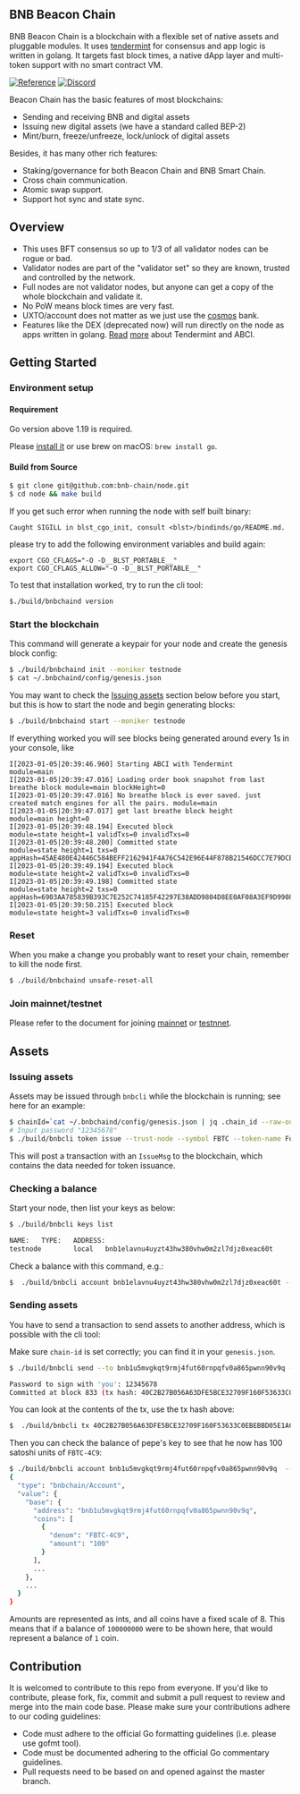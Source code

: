BNB Beacon Chain
------------

BNB Beacon Chain is a blockchain with a flexible set of native assets and pluggable modules. It uses [tendermint](https://tendermint.com) for consensus and app logic is written in golang. It targets fast block times, a native dApp layer and multi-token support with no smart contract VM.

[![Reference](
https://camo.githubusercontent.com/915b7be44ada53c290eb157634330494ebe3e30a/68747470733a2f2f676f646f632e6f72672f6769746875622e636f6d2f676f6c616e672f6764646f3f7374617475732e737667
)](https://docs.bnbchain.world/docs/learn/beaconIntro)
[![Discord](https://img.shields.io/badge/discord-join%20chat-blue.svg)](https://discord.gg/z2VpC455eU)

Beacon Chain has the basic features of most blockchains:
- Sending and receiving BNB and digital assets
- Issuing new digital assets (we have a standard called BEP-2)
- Mint/burn, freeze/unfreeze, lock/unlock of digital assets

Besides, it has many other rich features:
- Staking/governance for both Beacon Chain and BNB Smart Chain.
- Cross chain communication.
- Atomic swap support.
- Support hot sync and state sync.

## Overview

* This uses BFT consensus so up to 1/3 of all validator nodes can be rogue or bad.
* Validator nodes are part of the "validator set" so they are known, trusted and controlled by the network.
* Full nodes are not validator nodes, but anyone can get a copy of the whole blockchain and validate it.
* No PoW means block times are very fast.
* UXTO/account does not matter as we just use the [cosmos](https://github.com/cosmos/cosmos-sdk/tree/master/x/bank) bank.
* Features like the DEX (deprecated now) will run directly on the node as apps written in golang.
  [Read](https://tendermint.readthedocs.io/en/master/introduction.html) [more](https://blog.cosmos.network/tendermint-explained-bringing-bft-based-pos-to-the-public-blockchain-domain-f22e274a0fdb) about Tendermint and ABCI.

## Getting Started

### Environment setup

#### Requirement
Go version above 1.19 is required.

Please [install it](https://go.dev/doc/install) or use brew on macOS: `brew install go`.

#### Build from Source

```bash
$ git clone git@github.com:bnb-chain/node.git 
$ cd node && make build
```

If you get such error when running the node with self built binary:
```shell
Caught SIGILL in blst_cgo_init, consult <blst>/bindinds/go/README.md.
```
please try to add the following environment variables and build again:
```shell
export CGO_CFLAGS="-O -D__BLST_PORTABLE__"
export CGO_CFLAGS_ALLOW="-O -D__BLST_PORTABLE__"
```

To test that installation worked, try to run the cli tool:

```bash
$./build/bnbchaind version
```

### Start the blockchain

This command will generate a keypair for your node and create the genesis block config:

```bash
$ ./build/bnbchaind init --moniker testnode
$ cat ~/.bnbchaind/config/genesis.json
```

You may want to check the [Issuing assets](#issuing-assets) section below before you start, but this is how to start the node and begin generating blocks:

```bash
$ ./build/bnbchaind start --moniker testnode
```

If everything worked you will see blocks being generated around every 1s in your console, like
```shell
I[2023-01-05|20:39:46.960] Starting ABCI with Tendermint                module=main 
I[2023-01-05|20:39:47.016] Loading order book snapshot from last breathe block module=main blockHeight=0
I[2023-01-05|20:39:47.016] No breathe block is ever saved. just created match engines for all the pairs. module=main 
I[2023-01-05|20:39:47.017] get last breathe block height                module=main height=0
I[2023-01-05|20:39:48.194] Executed block                               module=state height=1 validTxs=0 invalidTxs=0
I[2023-01-05|20:39:48.200] Committed state                              module=state height=1 txs=0 appHash=45AE480E42446C584BEFF2162941F4A76C542E96E44F878B21546DCC7E79DCE5
I[2023-01-05|20:39:49.194] Executed block                               module=state height=2 validTxs=0 invalidTxs=0
I[2023-01-05|20:39:49.198] Committed state                              module=state height=2 txs=0 appHash=6903AA785839B393C7E252C74185F42297E38ADD9804D8EE0AF08A3EF9D99080
I[2023-01-05|20:39:50.215] Executed block                               module=state height=3 validTxs=0 invalidTxs=0
```

### Reset

When you make a change you probably want to reset your chain, remember to kill the node first.

```bash
$ ./build/bnbchaind unsafe-reset-all
```

### Join mainnet/testnet

Please refer to the document for joining [mainnet](https://docs.bnbchain.world/docs/beaconchain/develop/node/join-mainnet) or [testnnet](https://docs.bnbchain.world/docs/beaconchain/develop/node/join-testnet).

## Assets

### Issuing assets

Assets may be issued through `bnbcli` while the blockchain is running; see here for an example:

```bash
$ chainId=`cat ~/.bnbchaind/config/genesis.json | jq .chain_id --raw-output`
# Input password "12345678"
$ ./build/bnbcli token issue --trust-node --symbol FBTC --token-name FunBitCoin  --total-supply  10000000000  --from testnode  --chain-id ${chainId}
```

This will post a transaction with an `IssueMsg` to the blockchain, which contains the data needed for token issuance.

### Checking a balance

Start your node, then list your keys as below:

```bash
$ ./build/bnbcli keys list 

NAME:   TYPE:   ADDRESS:                                                PUBKEY:
testnode        local   bnb1elavnu4uyzt43hw380vhw0m2zl7djz0xeac60t      bnbp1addwnpepqva5fmn4r4hc66fpqafwwdf20nq8xjpr3kezkclpmluufxdk5x4gw9xsln5
```

Check a balance with this command, e.g.:

```bash
$  ./build/bnbcli account bnb1elavnu4uyzt43hw380vhw0m2zl7djz0xeac60t --chain-id ${chainId} | jq
```

### Sending assets

You have to send a transaction to send assets to another address, which is possible with the cli tool:

Make sure `chain-id` is set correctly; you can find it in your `genesis.json`.

```bash
$ ./build/bnbcli send --to bnb1u5mvgkqt9rmj4fut60rnpqfv0a865pwnn90v9q --amount 100:FBTC-4C9  --from testnode  --chain-id ${chainId}

Password to sign with 'you': 12345678
Committed at block 833 (tx hash: 40C2B27B056A63DFE5BCE32709F160F53633C0EBEBBD05E1AC26419D35303765, response: {Code:0 Data:[] Log:Msg 0:  Info: GasWanted:0 GasUsed:0 Events:[{Type: Attributes:[{Key:[115 101 110 100 101 114] Value:[98 110 98 49 101 108 97 118 110 117 52 117 121 122 116 52 51 104 119 51 56 48 118 104 119 48 109 50 122 108 55 100 106 122 48 120 101 97 99 54 48 116] XXX_NoUnkeyedLiteral:{} XXX_unrecognized:[] XXX_sizecache:0} {Key:[114 101 99 105 112 105 101 110 116] Value:[98 110 98 49 117 53 109 118 103 107 113 116 57 114 109 106 52 102 117 116 54 48 114 110 112 113 102 118 48 97 56 54 53 112 119 110 110 57 48 118 57 113] XXX_NoUnkeyedLiteral:{} XXX_unrecognized:[] XXX_sizecache:0} {Key:[97 99 116 105 111 110] Value:[115 101 110 100] XXX_NoUnkeyedLiteral:{} XXX_unrecognized:[] XXX_sizecache:0}] XXX_NoUnkeyedLiteral:{} XXX_unrecognized:[] XXX_sizecache:0}] Codespace: XXX_NoUnkeyedLiteral:{} XXX_unrecognized:[] XXX_sizecache:0})
```

You can look at the contents of the tx, use the tx hash above:

```bash
$  ./build/bnbcli tx 40C2B27B056A63DFE5BCE32709F160F53633C0EBEBBD05E1AC26419D35303765 --chain-id ${chainId} 
```

Then you can check the balance of pepe's key to see that he now has 100 satoshi units of `FBTC-4C9`:

```bash
$ ./build/bnbcli account bnb1u5mvgkqt9rmj4fut60rnpqfv0a865pwnn90v9q  --chain-id ${chainId} | jq
{
  "type": "bnbchain/Account",
  "value": {
    "base": {
      "address": "bnb1u5mvgkqt9rmj4fut60rnpqfv0a865pwnn90v9q",
      "coins": [
        {
          "denom": "FBTC-4C9",
          "amount": "100"
        }
      ],
      ...
    },
    ...
  }
}
```

Amounts are represented as ints, and all coins have a fixed scale of 8. This means that if a balance of `100000000` were to be shown here, that would represent a balance of `1` coin.

## Contribution
It is welcomed to contribute to this repo from everyone. If you'd like to contribute, please fork, fix, commit and submit a pull request to review and merge into the main code base. Please make sure your contributions adhere to our coding guidelines:

- Code must adhere to the official Go formatting guidelines (i.e. please use gofmt tool).
- Code must be documented adhering to the official Go commentary guidelines.
- Pull requests need to be based on and opened against the master branch.
